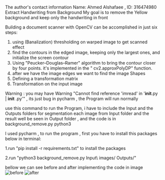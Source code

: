 The author's contact information Name: Ahmed Alshafaee , ID: 316474980
Extract Handwriting from Background My goal is to remove the
Yellow background and keep only the handwriting in front

Building a document scanner with OpenCV can be accomplished in just six steps:

1. using (Banalization) thresholding on warped image to get scanned effect
2. find the contours in the edged image, keeping only the largest ones, and initialize the screen contour
3. Using "Peucker–Douglas–Ramer" algorithm to bring the contour closer by four points. it's implemented in the "
   cv2.approxPolyDP" function. 
4. after we have the image edges we want to find the image Shapes 
5. Defining a transformation matrix
6. Transformation on the input image

Warning : you may have Warning "Cannot find reference 'imread' in '__init__.py | __init__
   .py'" , its just bug in pycharm , the Program will run normally

use this command to run the Program, i have to include the Input and the Outputs folders for segmentation each image
from Input folder and the result well be seen in Output folder , and the code is in background_remove.py python3

I used pycharm , to run the program , first you have to install this packages below in terminal:

1.run  "pip install -r requirements.txt" to install the packages

2.run "python3  background_remove.py Input\ images/ Outputs/"
 
bellow we can see before and after implementing the code in image
![before](https://user-images.githubusercontent.com/58431974/145190076-d48dfe7f-9eb2-469a-9415-614bdd9f7da6.jpg)
![after](https://user-images.githubusercontent.com/58431974/145190094-08bcf17b-2c1a-4e66-a0cb-56e70d4bb381.jpg)
